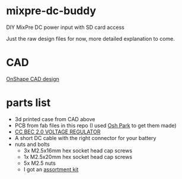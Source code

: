 # mixpre-dc-buddy
DIY MixPre DC power input with SD card access

Just the raw design files for now, more detailed explanation to come. 

# CAD
[OnShape CAD design](https://cad.onshape.com/documents/e7739d92300af53f02275ff7/w/248d08b423cc89cecde0d110/e/cee79aee639158bf5676ad06?renderMode=0&uiState=640cdf0f5e70ba02e0ce10b2)

# parts list

* 3d printed case from CAD above
* PCB from fab files in this repo (I used [Osh Park](https://oshpark.com/shared_projects/2w56M82F) to get them made)
* [CC BEC 2.0 VOLTAGE REGULATOR](https://www.castlecreations.com/en/bec-voltage-regulators-1/cc-bec-2-0-010-0154-00)
* A short DC cable with the right connector for your battery
* nuts and bolts
    * 3x M2.5x16mm hex socket head cap screws
    * 1x M2.5x20mm hex socket head cap screws
    * 5x M2.5 nuts
    * I got an [assortment kit](https://www.amazon.com/gp/product/B07VG889RW/ref=ppx_yo_dt_b_search_asin_title?ie=UTF8&psc=1)

